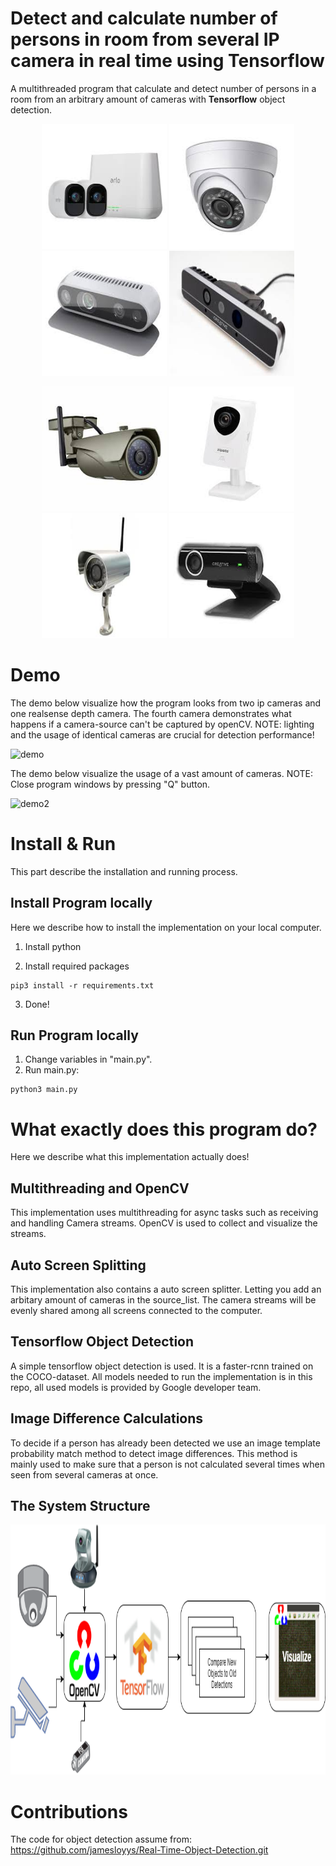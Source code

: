 # Detect and calculate number of persons in room from several IP camera in real time using Tensorflow
A multithreaded program that calculate and detect number of persons in a room from an arbitrary amount of cameras with **Tensorflow** object detection.

<p align="center" >
  <img width="200" height="200" src="images/arlo.jpg">
  <img width="200" height="200" src="images/ip1.jpg">
  <img width="200" height="200" src="images/ip4.jpg">
  <img width="200" height="200" src="images/ip5.jpg">

</p>
<p align="center" >
<img width="200" height="200" src="images/ip2.jpg">
<img width="200" height="200" src="images/ip3.jpg">
<img width="200" height="200" src="images/ip7.jpg">
<img width="200" height="200" src="images/ip6.jpg">

</p>

# Demo
The demo below visualize how the program looks from two ip cameras and one realsense depth camera. The fourth camera demonstrates what happens if a camera-source can't be captured by openCV. NOTE: lighting and the usage of identical cameras are crucial for detection performance!

![demo](images/demo.gif)


The demo below visualize the usage of a vast amount of cameras. NOTE: Close program windows by pressing "Q" button.

![demo2](images/demo2.gif)


# Install & Run
This part describe the installation and running process.

## Install Program locally
Here we describe how to install the implementation on your local computer.

1. Install python

2. Install required packages
```
pip3 install -r requirements.txt
```
3. Done!

## Run Program locally
1. Change variables in "main.py".
2. Run main.py:
```
python3 main.py
```

# What exactly does this program do?
Here we describe what this implementation actually does!

## Multithreading and OpenCV
This implementation uses multithreading for async tasks such as receiving and handling Camera streams.
OpenCV is used to collect and visualize the streams.

## Auto Screen Splitting
This implementation also contains a auto screen splitter. Letting you add an arbitary amount of cameras in the
source_list. The camera streams will be evenly shared among all screens connected to the computer.

## Tensorflow Object Detection
A simple tensorflow object detection is used. It is a faster-rcnn trained on the COCO-dataset.
All models needed to run the implementation is in this repo, all used models is provided by Google developer team.

## Image Difference Calculations
To decide if a person has already been detected we use an image template probability match method to detect image differences.
This method is mainly used to make sure that a person is not calculated several times when seen from several cameras at once.

## The System Structure

<p align="center" >
  <img width="800" height="400" src="images/NumberOfPersonsInRoom.png">
</p>

# Contributions
The code for object detection assume from:
 https://github.com/jamesloyys/Real-Time-Object-Detection.git
